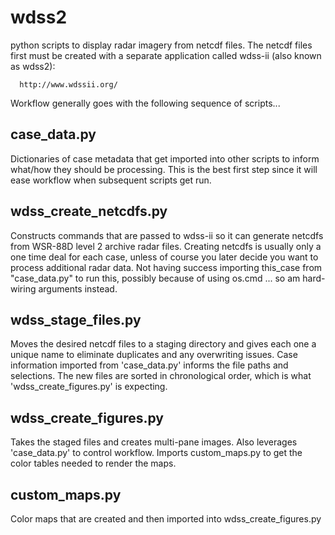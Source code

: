 # wdss2
python scripts to display radar imagery from netcdf files. The netcdf files first must be created with a separate 
application called wdss-ii (also known as wdss2):

      http://www.wdssii.org/


Workflow generally goes with the following sequence of scripts...


case_data.py
---------------------
Dictionaries of case metadata that get imported into other scripts to inform what/how they should be processing.
This is the best first step since it will ease workflow when subsequent scripts get run.

wdss_create_netcdfs.py
---------------------
Constructs commands that are passed to wdss-ii so it can generate netcdfs from WSR-88D level 2 archive radar files.
Creating netcdfs is usually only a one time deal for each case, unless of course you later decide 
you want to process additional radar data. Not having success importing this_case from "case_data.py" to run this,
possibly because of using os.cmd ... so am hard-wiring arguments instead.

wdss_stage_files.py
---------------------
Moves the desired netcdf files to a staging directory and gives each one a unique name
to eliminate duplicates and any overwriting issues. Case information imported from 'case_data.py'
informs the file paths and selections. The new files are sorted in chronological order, which is 
what 'wdss_create_figures.py' is expecting.

wdss_create_figures.py
---------------------
Takes the staged files and creates multi-pane images. Also leverages 'case_data.py' to control workflow.
Imports custom_maps.py to get the color tables needed to render the maps.

custom_maps.py
---------------------
Color maps that are created and then imported into wdss_create_figures.py
